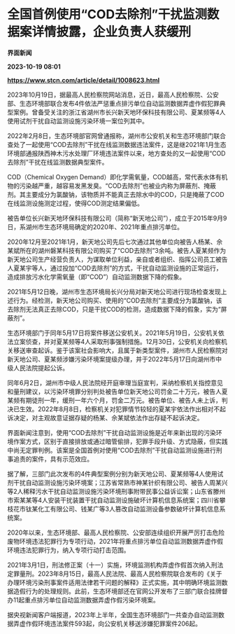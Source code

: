 # 全国首例使用“COD去除剂”干扰监测数据案详情披露，企业负责人获缓刑
**界面新闻**

**2023-10-19 08:01**

**https://www.stcn.com/article/detail/1008623.html**

2023年10月19日，据最高人民检察院网站消息，近日，最高人民检察院、公安部、生态环境部联合发布4件依法严惩重点排污单位自动监测数据弄虚作假犯罪典型案例。曾备受关注的浙江省湖州市长兴新天地环保科技有限公司、夏某频等4人使用试剂干扰自动监测设施污染环境一案位列其中。

2022年2月8日，生态环境部官网曾通报称，湖州市公安机关和生态环境部门联合查处了一起使用“COD去除剂”干扰在线监测数据违法案件，这是继2021年1月生态环境部通报陕西神木污水处理厂环境违法案件以来，地方查处的又一起使用“COD去除剂”干扰在线监测数据典型案件。

COD（Chemical Oxygen Demand）即化学需氧量，COD越高，常代表水体有机物的污染越严重，越容易发黑发臭。“COD去除剂”也被业内称为屏蔽剂、掩蔽剂。其主要成分为氯酸钠，该物质并不能真正去除水中的COD，只是掩蔽了COD在线监测设施测定过程，使得COD测定结果偏低。

被告单位长兴新天地环保科技有限公司（简称“新天地公司”），成立于2015年9月9日，系湖州市生态环境局确定的2020年、2021年重点排污单位。

2020年12月至2021年1月，新天地公司先后七次通过其他单位向被告人杨某、佘某斌所在的湖州磐某科技有限公司购买了“COD去除剂”3余吨。被告人夏某频作为新天地公司生产经营负责人，为谋取单位利益，亲自或者组织、指挥公司员工被告人夏某宇等人，通过投加“COD去除剂”的方式，干扰自动监测设施的正常运行，造成排放污水化学需氧量（即“COD”）自动监测数据下降的假象。

2021年5月12日晚，湖州市生态环境局长兴分局对新天地公司进行现场检查发现上述行为。经检测，新天地公司购买、使用的“COD去除剂”主要成分为氯酸钠，该去除剂无法真正去除COD，只是干扰COD的检测，造成数据下降的假象，实为“屏蔽剂”。

生态环境部门于同年5月17日将案件移送公安机关。2021年5月19日，公安机关依法立案侦查，并对夏某频等4人采取刑事强制措施。12月30日，公安机关向检察机关移送审查起诉。鉴于该案社会影响大，且属于新类型案件，湖州市人民检察院对新天地公司、夏某频涉嫌污染环境案提级办理，并于2022年5月17日向湖州市中级人民法院提起公诉。

同年6月2日，湖州市中级人民法院经开庭审理当庭宣判，采纳检察机关指控意见和量刑建议，以污染环境罪分别判处被告单位新天地公司罚金二十万元，被告人夏某频有期徒刑一年，缓刑一年六个月，罚金二万元。被告单位、被告人未上诉，判决已生效。2022年8月8日，检察机关对犯罪情节较轻的夏某宇依法作出相对不起诉决定，对主观故意证据存疑的杨某、佘某斌依法作出存疑不起诉决定。

界面新闻注意到，使用“COD去除剂”干扰自动监测设施是近年来新出现的污染环境作案方式，区别于直接排放或通过暗管偷排，犯罪手段升级、方式隐蔽，但实践中尚无定罪判例。该案是全国首例对使用“COD去除剂”干扰自动监测设施进行刑事追责的案件，具有示范效应。

据了解，三部门此次发布的4件典型案例分别为新天地公司、夏某频等4人使用试剂干扰自动监测设施污染环境案；江苏省常熟市神某针织有限公司、被告人周某兴等2人稀释污水干扰自动监测设施污染环境刑事附带民事公益诉讼案；山东省滕州市索某某等4人安装干扰装置干扰自动监测设施破坏计算机信息系统案；四川省攀枝花市钛某化工有限公司、钱某广等3人篡改自动监测设备参数破坏计算机信息系统案。

2020年以来，生态环境部、最高人民检察院、公安部连续组织开展严厉打击危险废物环境违法犯罪行为专项行动，2021年将重点排污单位自动监测数据弄虚作假环境违法犯罪行为，纳入专项行动打击范围。

2021年3月1日，刑法修正案（十一）实施，环境监测机构弄虚作假首次纳入刑法定罪量刑。2023年8月15日，最高人民法院、最高人民检察院联合发布的《关于办理环境污染刑事案件适用法律若干问题的解释》正式实施，其中明确环境监测数据造假行为的处理规则。此前，生态环境部还在官网公开发布了三部门联合挂牌督办11起重点排污单位自动监测数据弄虚作假污染环境案。

据央视新闻客户端报道，2023年上半年，全国生态环境部门一共查办自动监测数据弄虚作假环境违法案件593起，向公安机关移送涉嫌犯罪案件206起。